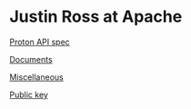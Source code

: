 # Justin Ross at Apache

[Proton API spec](pumpjack/index.html)

[Documents](documents/index.html)

[Miscellaneous](misc/index.html)

[Public key](C6B459DB.asc)
